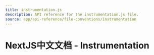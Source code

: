 ```yaml
---
title: instrumentation.js
description: API reference for the instrumentation.js file.
source: app/api-reference/file-conventions/instrumentation
---
```


# NextJS中文文档 - Instrumentation
